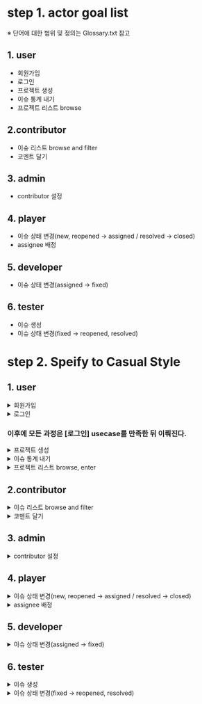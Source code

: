 # step 1. actor goal list
※ 단어에 대한 범위 및 정의는 Glossary.txt 참고
## 1. user
* 회원가입
* 로그인
* 프로젝트 생성
* 이슈 통계 내기
* 프로젝트 리스트 browse

## 2.contributor
* 이슈 리스트 browse and filter
* 코멘트 달기
  
## 3. admin
* contributor 설정
  
## 4. player
* 이슈 상태 변경(new, reopened -> assigned / resolved -> closed)
* assignee 배정
  
## 5. developer
* 이슈 상태 변경(assigned -> fixed)
  
## 6. tester
* 이슈 생성
* 이슈 상태 변경(fixed -> reopened, resolved)

# step 2. Speify to Casual Style
## 1. user
<details>
<summary>회원가입</summary>
  <ul>
    <li>Main Scenario</li>
    <p>
      1. 유저가 회원가입을 클릭하면 회원가입하는 장면으로 넘어간다. <br>
      2. 유저는 회원 가입 창에서 아이디랑 비밀번호를 입력한다. <br>
      3. 유저가 회원가입 완료 버튼을 누르면, 회원 가입이 된다. <br>
      (4. 가능하면 완료된 후, 로그인 창으로 다시 넘어간다) 
    </p>
    <li>Alternate Scenarios</li>
    <p>
      1-1. 회원 가입 장면으로 전환되지 않은 경우, 유저는 다시 회원가입을 클릭한다. <br>
      3-1. 유저가 입력한 정보가 검증에 실패할 경우, 재입력을 받는다. <br>
     (4-1) 회원가입이 끝나고 로그인 화면으로 넘어가지 않을 경우, 홈버튼을 따로 마련해 초기 화면으로 넘어갈 수 있도록 한다.
    </p>
    <li>Test</li>
      <p> 1) Boss Test </p>
      <p>
      boss test 해보기
      </p>
      <p> 2) EBP Test </p>
      <p>
      EBP test 해보기
      </p>
      <p> 3) Size Test </p>
      <p>
      Size test 해보기
      </p>
  </ul>
</details>

<details>
<summary>로그인</summary>
  <ul>
    <li>Main Scenario</li>
    <p>
      1. 사용자는 계정 정보를 입력한다. <br>
      2. 로그인 버튼을 누르면 다음 화면으로 변경된다.
    </p>
    <li>Alternate Scenarios</li>
    <p>
      2-1. 입력 정보가 검증에 실패할 경우, 로그인 실패를 알려준다.
    </p>
    <li>Test</li>
      <p> 1) Boss Test </p>
      <p>
      boss test 해보기
      </p>
      <p> 2) EBP Test </p>
      <p>
      EBP test 해보기
      </p>
      <p> 3) Size Test </p>
      <p>
      Size test 해보기
      </p>
  </ul>
</details>

### 이후에 모든 과정은 [로그인] usecase를 만족한 뒤 이뤄진다. ###

<details>
<summary>프로젝트 생성</summary>
<ul>
    <li>Main Scenario</li>
    <p>
      1. 유저는 프로젝트 생성을 클릭한다. <br>
      2. 팝업 창에(변경 가능) 프로젝트 정보들을 입력한다. <br>
      3. 유저는 모든 정보 입력을 완료하면, 프로젝트 생성 완료를 눌러 새 프로젝트를 만든다. 
    </p>
    <li>Alternate Scenarios</li>
    <p>
      3-1. 필수 정보들을 입력하지 않으면, 프로젝트 생성 완료가 되지 않는다.
    </p>
    <li>Test</li>
      <p> 1) Boss Test </p>
      <p>
      boss test 해보기
      </p>
      <p> 2) EBP Test </p>
      <p>
      EBP test 해보기
      </p>
      <p> 3) Size Test </p>
      <p>
      Size test 해보기
      </p>
  </ul>
</details>

<details>
<summary>이슈 통계 내기</summary>
<ul>
    <li>Main Scenario-1</li>
    <p>
      1. 유저가 유저 상세 정보를 누른다 <br>
      2. 통계 리스트에서, 원하는 통계를 누른다 <br>
      3. 화면의 빈 공간에서 디폴트 값이 들어간 매개변수 설정 칸과 디폴트로 그려진 그래프가 나타난다. <br>
      4. 사용자는 매개변수 입력 칸에 새로운 값을 설정하여, 원하는 통계 정보를 볼 수 있다. 
    </p>
    <li>Alternate Scenarios-1</li>
    <p>
      2-1. 통계 리스트가 비어있는 경우 새로고침을 통해 다시 로딩한다. <br>
      4-1. 사용자가 매개변수 입력 칸을 비워두거나, 선택하지 않는 경우 디폴트 매개변수 값이 들어간다. 
    </p>
    <li>Main Scenario-2</li>
    <p>
      1. 유저가 통계를 보고자 하는 프로젝트를 클릭한다. <br>
      2. 유저는 프로젝트 내에서, 통계 확인 버튼을 누른다. <br>
      3. 새로 나타난 화면에는 통계 리스트가 존재하고, 통계 리스트 중 보고자 하는 통계를 누른다. <br>
      4. 화면의 빈 공간에서 디폴트 값이 들어간 매개변수 설정 칸과 디폴트로 그려진 그래프가 나타난다. <br>
      5. 사용자는 매개변수 입력 칸에 새로운 값을 설정하여, 원하는 통계 정보를 볼 수 있다. 
    </p>
    <li>Alternate Scenarios-2</li>
    <p>
      3-1. 통계 리스트가 비어있는 경우 새로고침을 통해 다시 로딩한다. <br>
      5-1. 사용자가 매개변수 입력 칸을 비워두거나, 선택하지 않는 경우 디폴트 매개변수 값이 들어간다. 
    </p>
    <li>Test</li>
      <p> 1) Boss Test </p>
      <p>
      boss test 해보기
      </p>
      <p> 2) EBP Test </p>
      <p>
      EBP test 해보기
      </p>
      <p> 3) Size Test </p>
      <p>
      Size test 해보기
      </p>
  </ul>
</details>

<details>
<summary>프로젝트 리스트 browse, enter</summary>
<ul>
    <li>Main Scenario</li>
    <p>
      1. 로그인한 유저는 자신이 contributor로 해당한 모든 프로젝트의 리스트를 볼 수 있다. <br>
      2. 프로젝트를 클릭하면, 해당 프로젝트로 화면이 바뀐다.
    </p>
    <li>Alternate Scenarios</li>
    <p>
     2-1. 해당 프로젝트로 이동이 되지 않는 경우, 다시 한번 프로젝트를 클릭한다.
    </p>
    <li>Test</li>
      <p> 1) Boss Test </p>
      <p>
      boss test 해보기
      </p>
      <p> 2) EBP Test </p>
      <p>
      EBP test 해보기
      </p>
      <p> 3) Size Test </p>
      <p>
      Size test 해보기
      </p>
  </ul>
</details>

## 2.contributor
<details>
<summary>이슈 리스트 browse and filter</summary>
<ul>
    <li>Main Scenario</li>
    <p>
      1. 프로젝트 내부에서, contributor는 이슈 리스트를 볼 수 있다. <br>
      2. contributor는 원하는 이슈를 찾기 위해 이슈에 대한 필터를 설정할 수 있다. <br>
      3. 필터 설정 후, 검색을 누르면 해당하는 이슈들만 모아놓은 이슈 리스트가 보여진다.
    </p>
    <li>Alternate Scenarios</li>
    <p>
      1.1, 3.1. 이슈가 하나도 업을 경우, 빈 리스트를 보게 된다.<br>
      2-1. 아무것도 설정하지 않은 경우, 디폴트로 모든 이슈를 보여준다.
    </p>
    <li>Test</li>
      <p> 1) Boss Test </p>
      <p>
      boss test 해보기
      </p>
      <p> 2) EBP Test </p>
      <p>
      EBP test 해보기
      </p>
      <p> 3) Size Test </p>
      <p>
      Size test 해보기
      </p>
  </ul>
</details>

<details>
<summary>코멘트 달기</summary>
<ul>
    <li>Main Scenario</li>
    <p>
      1. [프로젝트 browse enter] usecase를 통해 프로젝트에 들어간다.<br>
      2. 프로젝트에 들어간 contributor는 이슈 리스트에서 이슈를 클릭해서 이슈의 상세정보 및 이슈에 달린 코멘트를 확인할 수 있다.<br>
      3. contributor는 해당 이슈에 코멘트를 작성할 수 있다. 
    </p>
    <li>Alternate Scenarios</li>
    <p>
      3-1. 코멘트의 필수 정보를 채우지 않은 경우, 코멘트가 작성되지 않는다.
    </p>
    <li>Test</li>
      <p> 1) Boss Test </p>
      <p>
      boss test 해보기
      </p>
      <p> 2) EBP Test </p>
      <p>
      EBP test 해보기
      </p>
      <p> 3) Size Test </p>
      <p>
      Size test 해보기
      </p>
  </ul>
</details>

## 3. admin
<details>
<summary>contributor 설정</summary>
<ul>
    <li>Main Scenario</li>
    <p>
      1. 유저는 자신이 생성한 프로젝트(자신이 admin 권한을 갖는 프로젝트)에서 설정으로 들어간다<br>
      2. 검색을 통해 권한을 주고자 하는 유저를 찾을 수 있다. <br>
      3. tester, developer, player의 권한을 다른 유저에게 주거나 회수할 수 있다. <br>
      (의논 : 설정 버튼 따로 생성?)
    </p>
    <li>Alternate Scenarios</li>
    <p>
      2-1. 검색한 유저가 존재하지 않는 경우, 빈 리스트를 보게 된다. 
    </p>
    <li>Test</li>
      <p> 1) Boss Test </p>
      <p>
      boss test 해보기
      </p>
      <p> 2) EBP Test </p>
      <p>
      EBP test 해보기
      </p>
      <p> 3) Size Test </p>
      <p>
      Size test 해보기
      </p>
  </ul>
</details>

## 4. player
<details>
<summary>이슈 상태 변경(new, reopened -> assigned / resolved -> closed)</summary>
1. Main Scenario
2. Alternate Scenarios
3. Test
  - Boss Test
  - EBP Test
  - Size Test
</details>

<details>
<summary>assignee 배정</summary>
1. Main Scenario
2. Alternate Scenarios
3. Test
  - Boss Test
  - EBP Test
  - Size Test
</details>
  
## 5. developer
<details>
<summary>이슈 상태 변경(assigned -> fixed)</summary>
1. Main Scenario
2. Alternate Scenarios
3. Test
  - Boss Test
  - EBP Test
  - Size Test
</details>
  
## 6. tester
<details>
<summary>이슈 생성</summary>
1. Main Scenario
2. Alternate Scenarios
3. Test
  - Boss Test
  - EBP Test
  - Size Test
</details>

<details>
<summary>이슈 상태 변경(fixed -> reopened, resolved)</summary>
1. Main Scenario
2. Alternate Scenarios
3. Test
  - Boss Test
  - EBP Test
  - Size Test
</details>
